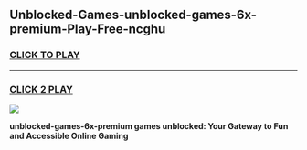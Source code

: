 
## Unblocked-Games-unblocked-games-6x-premium-Play-Free-ncghu
<h3>
<a href="https://premium76.site?title=unblocked-games-6x-premium&ref=21A">CLICK TO PLAY</a></h3>
<hr>

<h3>
<a href="https://premium76.site?title=unblocked-games-6x-premium&ref=21A">CLICK 2 PLAY</a>
  
</h3>

<a href="https://premium76.site?title=unblocked-games-6x-premium&ref=21A"><img src="https://clearcache.store/games.png"></a>


**unblocked-games-6x-premium games unblocked: Your Gateway to Fun and Accessible Online Gaming**
